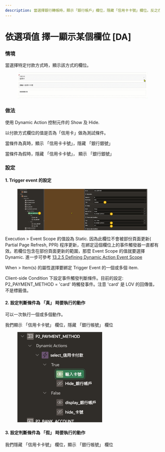 ```yaml
---
description: 當選擇銀行轉帳時，顯示「銀行帳戶」欄位，隱藏「信用卡卡號」欄位。反之亦然。 [Dynamic Action]
---
```


# 依選項值 擇一顯示某個欄位 \[DA]

### 情境

當選擇特定付款方式時，顯示該方式的欄位。

<figure><img src="../.gitbook/assets/2025-08-13_07-12-19 (1).gif" alt=""><figcaption></figcaption></figure>

### 做法

使用 Dynamic Action 控制元件的 Show 及 Hide.&#x20;

以付款方式欄位的值是否為「信用卡」做為測試條件。

當條件為真時，顯示 「信用卡卡號」，隱藏 「銀行銀號」

當條件為假時，隱藏 「信用卡卡號」， 顯示  「銀行銀號」



### 設定

#### 1. Trigger event 的設定

<figure><img src="../.gitbook/assets/image (120).png" alt=""><figcaption></figcaption></figure>

Execution > Event Scope 的值設為 Static. 因為此欄位不會被部份頁面更新( Partial Page Refresh, PPR) 程序更新，在綁定這個欄位上的事件觸發器一直都有效。若欄位包含在部份頁面更新的範圍，那麼 Event Scope 的值就要選擇 Dynamic.  進一步可參考 [13.2.5 Defining Dynamic Action Event Scope](https://docs.oracle.com/en/database/oracle/apex/24.2/htmdb/managing-dynamic-actions.html#GUID-639B578E-17DA-43A1-B449-871460AA4700)

When > Item(s) 的屬性選擇要綁定 Trigger Event 的一個或多個 item.&#x20;

Client-side Condition 下設定事件觸發判斷條件。目前的設定: P2\_PAYMENT\_METHOD = 'card' 時觸發事件。注意 'card' 是 LOV 的回傳值，不是標籤值。

#### 2.  設定判斷條件為 「真」 時要執行的動作

可以一次執行一個或多個動作。

我們顯示 「信用卡卡號」 欄位，隱藏 「銀行帳號」 欄位

<figure><img src="../.gitbook/assets/image (121).png" alt=""><figcaption></figcaption></figure>

#### 3.  設定判斷條件為 「假」 時要執行的動作

我們隱藏 「信用卡卡號」 欄位，顯示 「銀行帳號」 欄位



